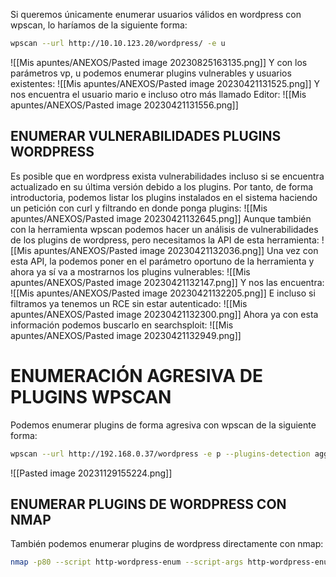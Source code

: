 Si queremos únicamente enumerar usuarios válidos en wordpress con wpscan, lo haríamos de la siguiente forma:
```bash
wpscan --url http://10.10.123.20/wordpress/ -e u
```
![[Mis apuntes/ANEXOS/Pasted image 20230825163135.png]]
Y con los parámetros vp, u podemos enumerar plugins vulnerables y usuarios existentes:
![[Mis apuntes/ANEXOS/Pasted image 20230421131525.png]]
Y nos encuentra el usuario mario e incluso otro más llamado Editor:
![[Mis apuntes/ANEXOS/Pasted image 20230421131556.png]]
## ENUMERAR VULNERABILIDADES PLUGINS WORDPRESS
Es posible que en wordpress exista vulnerabilidades incluso si se encuentra actualizado en su última versión debido a los plugins. Por tanto, de forma introductoria, podemos listar los plugins instalados en el sistema haciendo un petición con curl y filtrando en donde ponga plugins:
![[Mis apuntes/ANEXOS/Pasted image 20230421132645.png]]
Aunque también con la herramienta wpscan podemos hacer un análisis de vulnerabilidades de los plugins de wordpress, pero necesitamos la API de esta herramienta:
![[Mis apuntes/ANEXOS/Pasted image 20230421132036.png]]
Una vez con esta API, la podemos poner en el parámetro oportuno de la herramienta y ahora ya sí va a mostrarnos los plugins vulnerables:
![[Mis apuntes/ANEXOS/Pasted image 20230421132147.png]]
Y nos las encuentra:
![[Mis apuntes/ANEXOS/Pasted image 20230421132205.png]]
E incluso si filtramos ya tenemos un RCE sin estar autenticado:
![[Mis apuntes/ANEXOS/Pasted image 20230421132300.png]]
Ahora ya con esta información podemos buscarlo en searchsploit:
![[Mis apuntes/ANEXOS/Pasted image 20230421132949.png]]
# ENUMERACIÓN AGRESIVA DE PLUGINS WPSCAN
Podemos enumerar plugins de forma agresiva con wpscan de la siguiente forma:
```bash
wpscan --url http://192.168.0.37/wordpress -e p --plugins-detection aggressive
```
![[Pasted image 20231129155224.png]]
## ENUMERAR PLUGINS DE WORDPRESS CON NMAP
También podemos enumerar plugins de wordpress directamente con nmap:
```bash
nmap -p80 --script http-wordpress-enum --script-args http-wordpress-enum.root='/wordpress',search-limit=1000 ejemplo.com
```
